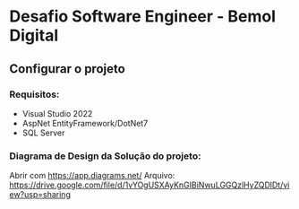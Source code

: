 # Desafio Software Engineer - Bemol Digital

## Configurar o projeto
### Requisitos:
- Visual Studio 2022
- AspNet EntityFramework/DotNet7
- SQL Server

### Diagrama de Design da Solução do projeto:
Abrir com https://app.diagrams.net/
Arquivo: https://drive.google.com/file/d/1vYOgUSXAyKnGIBiNwuLGGQzlHyZQDlDt/view?usp=sharing
